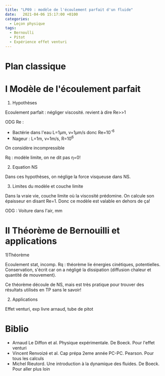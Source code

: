 ```yaml
---
title: "LP09 : modèle de l'écoulement parfait d'un fluide"
date:   2021-04-06 15:17:00 +0100
categories:
  - Leçon physique
tags:
  - Bernoulli
  - Pitot
  - Expérience effet venturi
---
```


# Plan classique

# I Modèle de l'écoulement parfait
1) Hypothèses

Ecoulement parfait : négliger viscosité. revient à dire Re>>1

ODG Re : 
- Bactérie dans l'eau L=1µm, v=1µm/s donc Re=10<sup>-6</sup>
- Nageur : L=1m, v=1m/s, R=10<sup>6</sup>

On considère incompressible

Rq : modèle limite, on ne dit pas &eta;=0!

2) Equation NS

Dans ces hypothèses, on néglige la force visqueuse dans NS.

3) Limites du modèle et couche limite

Dans la vraie vie, couche limite où la viscosité prédomine. On calcule son épaisseur en disant Re=1. Donc ce modèle est valable en dehors de ça!

ODG : Voiture dans l'air, mm

# II Théorème de Bernouilli et applications

1)Théorème

Ecoulement stat, incomp. Rq : théorème lie énergies cinétiques, potentielles. Conservation, s'écrit car on a négligé la dissipation (diffusion chaleur et quantité de mouvement).

Ce théorème découle de NS, mais est très pratique pour trouver des résultats utilisés en TP sans le savoir!

2) Applications

Effet venturi, exp livre arnaud, tube de pitot

# Biblio 
- Arnaud Le Diffon et al. Physique expérimentale. De Boeck. Pour l'effet venturi
- Vincent Renvoizé et al. Cap prépa 2eme année PC-PC. Pearson. Pour tous les calculs
- Michel Rieutord. Une introduction à la dynamique des fluides. De Boeck. Pour aller plus loin
